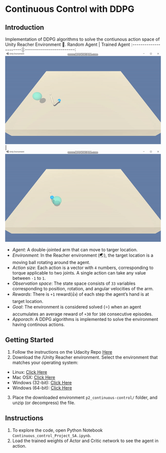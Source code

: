 # Continuous Control with DDPG

## Introduction
Implementation of DDPG algorithms to solve the contiunous action space of Unity Reacher Environment :rocket:.
Random Agent            |  Trained Agent
:----------------------:|:-------------------------:
![](https://github.com/Zaharah/DeepRL-DDPG-Reacher-Continuous/blob/master/real-p2.gif)  |  ![](https://github.com/Zaharah/DeepRL-DDPG-Reacher-Continuous/blob/master/trained-p2.gif)

 - *Agent*: A double-jointed arm that can move to targer location. 
 - *Environment*: In the Reacher environment (:earth_asia:), the target location is a moving ball rotating around the agent. 
 - *Action size*: Each action is a vector with `4` numbers, corresponding to torque applicable to two joints. A single action can take any value between `-1` to `1`. 
 - *Observation space*: The state space consists of `33` variables corresponding to position, rotation, and angular velocities of the arm. 
 - *Rewards*: There is `+1` reward(:+1:) of each step the agent’s hand is at target location. 
 - *Goal*: The environment is considered solved (:star:) when an agent accumulates an average reward of `+30` for `100` consecutive episodes. 
 - *Apporach*: A DDPG algorithms is implemented to solve the environment having continous actions.
 
 ## Getting Started
1. Follow the instructions on the Udacity Repo [Here](https://github.com/udacity/deep-reinforcement-learning/#dependencies)
2. Download the /Unity Reacher environment. Select the environment that matches your operating system:
  - Linux: [Click Here](https://s3-us-west-1.amazonaws.com/udacity-drlnd/P2/Reacher/one_agent/Reacher_Linux.zip)
  - Mac OSX: [Click Here](https://s3-us-west-1.amazonaws.com/udacity-drlnd/P2/Reacher/one_agent/Reacher.app.zip)
  - Windows (32-bit): [Click Here](https://s3-us-west-1.amazonaws.com/udacity-drlnd/P2/Reacher/one_agent/Reacher_Windows_x86.zip)
  - Windows (64-bit): [Click Here](https://s3-us-west-1.amazonaws.com/udacity-drlnd/P2/Reacher/one_agent/Reacher_Windows_x86_64.zip)
3. Place the downloaded environment `p2_continuous-control/` folder, and unzip (or decompress) the file.
 
## Instructions

 1. To explore the code, open Python Notebook `Continuous_control_Project_SA.ipynb`.
 2. Load the trained weights of Actor and Critic network to see the agent in action.  

